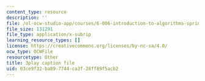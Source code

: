 ```yaml
---
content_type: resource
description: ''
file: /ol-ocw-studio-app/courses/6-006-introduction-to-algorithms-spring-2020/03ce9f32ba897744ca3f28ff89f5acb2_l_A-ig1n8CM.srt
file_size: 131291
file_type: application/x-subrip
learning_resource_types: []
license: https://creativecommons.org/licenses/by-nc-sa/4.0/
ocw_type: OCWFile
resourcetype: Other
title: 3play caption file
uid: 03ce9f32-ba89-7744-ca3f-28ff89f5acb2
---
```

